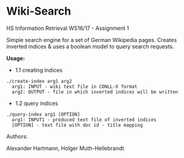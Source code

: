 # Wiki-Search
HS Information Retrieval WS16/17 - Assignment 1


Simple search engine for a set of German Wikipedia pages. Creates inverted indices & uses a boolean model to query search requests.



**Usage:**
- 1.1 creating indices
```
./create-index arg1 arg2
  arg1: INPUT - wiki text file in CONLL-X format
  arg2: OUTPUT - file in which inverted indices will be written
```
  
- 1.2 query indices

```
./query-index arg1 [OPTION]
  arg1: INPUT1 - produced text file of inverted indices
  [OPTION] - text file with doc id - title mapping
```
 
 
 
  
  
  
Authors:

Alexander Hartmann, Holger Muth-Hellebrandt
